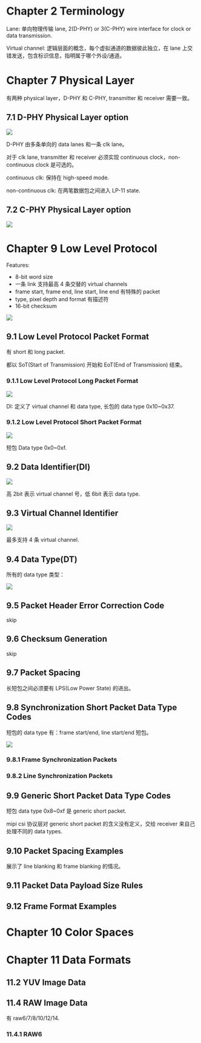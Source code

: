 # Chapter 2 Terminology

Lane: 单向物理传输 lane, 2(D-PHY) or 3(C-PHY) wire interface for clock or data transmission.

Virtual channel: 逻辑层面的概念，每个虚拟通道的数据彼此独立，在 lane 上交错发送，包含标识信息，指明属于哪个外设/通道。

# Chapter 7 Physical Layer

有两种 physical layer，D-PHY 和 C-PHY, transmitter 和 receiver 需要一致。

## 7.1 D-PHY Physical Layer option

![](https://xyc-1316422823.cos.ap-shanghai.myqcloud.com/20250709113056.png)

D-PHY 由多条单向的 data lanes 和一条 clk lane。

对于 clk lane, transmitter 和 receiver 必须实现 continuous clock，non-continuous clock 是可选的。

continuous clk: 保持在 high-speed mode.

non-continuous clk: 在两笔数据包之间进入 LP-11 state.

## 7.2 C-PHY Physical Layer option

![](https://xyc-1316422823.cos.ap-shanghai.myqcloud.com/20250709113105.png)

# Chapter 9 Low Level Protocol

Features:

- 8-bit word size
- 一条 link 支持最高 4 条交替的 virtual channels
- frame start, frame end, line start, line end 有特殊的 packet
- type, pixel depth and format 有描述符
- 16-bit checksum

![](https://xyc-1316422823.cos.ap-shanghai.myqcloud.com/20250224101506.png)

## 9.1 Low Level Protocol Packet Format

有 short 和 long packet.

都以 SoT(Start of Transmission) 开始和 EoT(End of Transmission) 结束。

### 9.1.1 Low Level Protocol Long Packet Format

![](https://xyc-1316422823.cos.ap-shanghai.myqcloud.com/20250224101604.png)

DI: 定义了 virtual channel 和 data type, 长包的 data type 0x10~0x37.

### 9.1.2 Low Level Protocol Short Packet Format

![](https://xyc-1316422823.cos.ap-shanghai.myqcloud.com/20250224101641.png)

短包 Data type 0x0~0xf.

## 9.2 Data Identifier(DI)

![](https://xyc-1316422823.cos.ap-shanghai.myqcloud.com/20250224101709.png)

高 2bit 表示 virtual channel 号，低 6bit 表示 data type.

## 9.3 Virtual Channel Identifier

![](https://xyc-1316422823.cos.ap-shanghai.myqcloud.com/20250224101835.png)

最多支持 4 条 virtual channel.

## 9.4 Data Type(DT)

所有的 data type 类型：

![](https://xyc-1316422823.cos.ap-shanghai.myqcloud.com/20250224101913.png)

## 9.5 Packet Header Error Correction Code

skip

## 9.6 Checksum Generation

skip

## 9.7 Packet Spacing

长短包之间必须要有 LPS(Low Power State) 的进出。

## 9.8 Synchronization Short Packet Data Type Codes

短包的 data type 有：frame start/end, line start/end 短包。

![](https://xyc-1316422823.cos.ap-shanghai.myqcloud.com/20250224102142.png)

### 9.8.1 Frame Synchronization Packets

### 9.8.2 Line Synchronization Packets

## 9.9 Generic Short Packet Data Type Codes

短包 data type 0x8~0xf 是 generic short packet.

mipi csi 协议层对 generic short packet 的含义没有定义，交给 receiver 来自己处理不同的 data types.

## 9.10 Packet Spacing Examples

展示了 line blanking 和 frame blanking 的情况。

## 9.11 Packet Data Payload Size Rules

## 9.12 Frame Format Examples

# Chapter 10 Color Spaces

# Chapter 11 Data Formats

## 11.2 YUV Image Data

## 11.4 RAW Image Data

有 raw6/7/8/10/12/14.

### 11.4.1 RAW6
